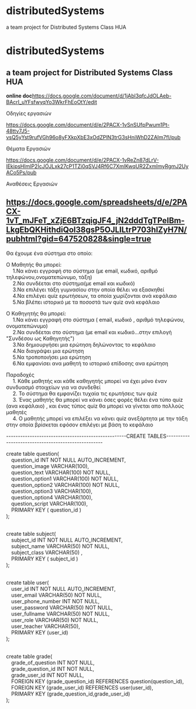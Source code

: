 # distributedSystems
a team project for Distributed Systems Class HUA
# distributedSystems
a team project for Distributed Systems Class HUA
-----------------------------------------------------------------------

**online doc**https://docs.google.com/document/d/1jAbl3qfcJdOLAeb-BAcrI_uYFsfwyqYo3WkrFhEoOtY/edit

Οδηγίες εργασιών

https://docs.google.com/document/d/e/2PACX-1vSnSUfpPwum1Pt-48ttv7J5-vsQ5yYst9rufVGh96o8yFXkpXbE3xOdZPlN3trG3sHniWhD2ZAIm7fI/pub

Θέματα Εργασιών

https://docs.google.com/document/d/e/2PACX-1vReZn87dLrV-lEkipsHImlP2IcJOJLxk27cP1TZi0qSVJ4Rf6C7XmlKwqUR2ZxmImyRgmJ2UyACo5Ps/pub

Αναθέσεις Εργασιών

https://docs.google.com/spreadsheets/d/e/2PACX-1vT_mJFeT_xZjE6BTzqigJF4_jN2dddTgTPeIBm-LkgEbQKHithdiQol38gsP5OJLILtrP703hlZyH7N/pubhtml?gid=647520828&single=true
----------------------------------------------------------------------

Θα έχουμε ένα σύστημα στο οποίο:

Ο Μαθητής θα μπορεί:<br />
   &emsp; 1.Να κάνει εγγραφή στο σύστημα (με email, κωδικό, αριθμό τηλεφώνου,ονοματεπώνυμο, τάξη) <br />
   &emsp; 2.Να συνδέεται στο σύστημα(με email και κωδικό)<br />
   &emsp; 3.Να επιλέγει τάξη γυμνασίου στην οποία θέλει να εξασκηθεί <br />
   &emsp; 4.Να επιλέγει quiz ερωτήσεων, τα οποία χωρίζονται ανά κεφάλαιο <br />
   &emsp; 5.Να βλέπει ιστορικό με τα ποσοστά των quiz ανά κεφάλαιο <br />


Ο Καθηγητής θα μπορεί:<br />
   &emsp; 1.Να κάνει εγγραφή στο σύστημα ( email, κωδικό , αριθμό τηλεφώνου, ονοματεπώνυμο) <br />
   &emsp; 2.Να συνδέεται στο σύστημα (με email και κωδικό...στην επιλογή "Συνδέσου ως  Καθηγητής") <br />
   &emsp; 3.Να δημιουργήσει μια ερώτηση δηλώνοντας το κεφάλαιο <br />
   &emsp; 4.Να διαγράψει μια ερώτηση <br/>
   &emsp; 5.Να τροποποιήσει μια ερώτηση <br/>
   &emsp; 6.Να εμφανίσει ανα μαθητή το ιστορικό επίδοσης ανα ερώτηση <br /> 



Παραδοχές<br />
&emsp; 1. Κάθε μαθητής και κάθε καθηγητής μπορεί να έχει μόνο έναν συνδυασμό στοιχείων για να συνδεθεί<br />
&emsp; 2. Το σύστημα θα εμφανίζει τυχαία τις ερωτήσεις των quiz <br />
&emsp; 3. Ένας μαθητής θα μπορεί να κάνει όσες φορές θέλει ένα τύπο quiz (ανα κεφάλαιο) , και ένας τύπος quiz θα μπορεί να γίνεται απο πολλούς μαθητές<br />
&emsp; 4. Ο μαθητής μπορεί να επιλέξει να κάνει quiz ανεξάρτητα με την τάξη στην οποία βρίσκεται εφόσον επιλέγει με βάση το κεφάλαιο<br />



---------------------------------------------------CREATE TABLES--------------------------------------------------- 

create table question(<br />
                         &emsp;question_id INT NOT NULL AUTO_INCREMENT,<br />
                         &emsp;question_image VARCHAR(100),<br />
                         &emsp;question_text VARCHAR(100) NOT NULL,<br />
                         &emsp;question_option1 VARCHAR(100) NOT NULL,<br />
                         &emsp;question_option2 VARCHAR(100) NOT NULL,<br />
                         &emsp;question_option3 VARCHAR(100),<br />
                         &emsp;question_option4 VARCHAR(100),<br />
                         &emsp;question_script VARCHAR(100),<br />
                         &emsp;PRIMARY KEY ( question_id )<br />
);<br /><br />

create table subject(<br />
                        &emsp;subject_id INT NOT NULL AUTO_INCREMENT,<br />
                        &emsp;subject_name VARCHAR(50) NOT NULL,<br />
                        &emsp;subject_class VARCHAR(50) ,<br />
                        &emsp;PRIMARY KEY ( subject_id )<br />
);<br /><br />


create table user(<br />
                     &emsp;user_id INT NOT NULL AUTO_INCREMENT,<br />
                     &emsp;user_email VARCHAR(50) NOT NULL,<br />
                     &emsp;user_phone_number INT NOT NULL,<br />
                     &emsp;user_password VARCHAR(50) NOT NULL,<br />
                     &emsp;user_fullname VARCHAR(50) NOT NULL,<br />
                     &emsp;user_role VARCHAR(50) NOT NULL,<br />
                     &emsp;user_teacher VARCHAR(50),<br />
                     &emsp;PRIMARY KEY (user_id)<br />
);<br /><br />

create table grade(<br />
                      &emsp;grade_of_question INT NOT NULL,<br />
                      &emsp;grade_question_id INT NOT NULL,<br />
                      &emsp;grade_user_id INT NOT NULL,<br />
                      &emsp;FOREIGN KEY (grade_question_id) REFERENCES question(question_id),<br />
                      &emsp;FOREIGN KEY (grade_user_id) REFERENCES user(user_id),<br />
                      &emsp;PRIMARY KEY (grade_question_id,grade_user_id)<br />
);<br /><br />
